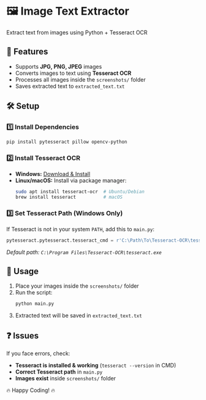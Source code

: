 # 🖼️ Image Text Extractor
Extract text from images using Python + Tesseract OCR

## 🚀 Features
- Supports **JPG, PNG, JPEG** images
- Converts images to text using **Tesseract OCR**
- Processes all images inside the `screenshots/` folder
- Saves extracted text to `extracted_text.txt`

## 🛠️ Setup
### 1️⃣ Install Dependencies
```sh
pip install pytesseract pillow opencv-python
```

### 2️⃣ Install Tesseract OCR
- **Windows:** [Download & Install](https://github.com/UB-Mannheim/tesseract/wiki)
- **Linux/macOS:** Install via package manager:
  ```sh
  sudo apt install tesseract-ocr  # Ubuntu/Debian
  brew install tesseract          # macOS
  ```

### 3️⃣ Set Tesseract Path (Windows Only)
If Tesseract is not in your system `PATH`, add this to `main.py`:
```python
pytesseract.pytesseract.tesseract_cmd = r'C:\Path\To\Tesseract-OCR\tesseract.exe'
```
_Default path: `C:\Program Files\Tesseract-OCR\tesseract.exe`_

## 📂 Usage
1. Place your images inside the `screenshots/` folder
2. Run the script:
   ```sh
   python main.py
   ```
3. Extracted text will be saved in `extracted_text.txt`

## ❓ Issues
If you face errors, check:
- **Tesseract is installed & working** (`tesseract --version` in CMD)
- **Correct Tesseract path** in `main.py`
- **Images exist** inside `screenshots/` folder

🔥 Happy Coding! 🔥

